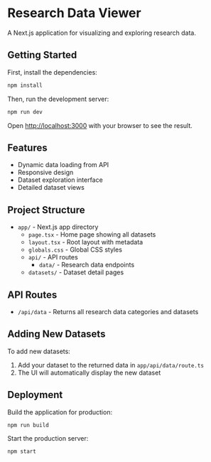 # Research Data Viewer

A Next.js application for visualizing and exploring research data.

## Getting Started

First, install the dependencies:

```bash
npm install
```

Then, run the development server:

```bash
npm run dev
```

Open [http://localhost:3000](http://localhost:3000) with your browser to see the result.

## Features

- Dynamic data loading from API
- Responsive design
- Dataset exploration interface
- Detailed dataset views

## Project Structure

- `app/` - Next.js app directory
  - `page.tsx` - Home page showing all datasets
  - `layout.tsx` - Root layout with metadata
  - `globals.css` - Global CSS styles
  - `api/` - API routes
    - `data/` - Research data endpoints
  - `datasets/` - Dataset detail pages

## API Routes

- `/api/data` - Returns all research data categories and datasets

## Adding New Datasets

To add new datasets:

1. Add your dataset to the returned data in `app/api/data/route.ts`
2. The UI will automatically display the new dataset

## Deployment

Build the application for production:

```bash
npm run build
```

Start the production server:

```bash
npm start
```
